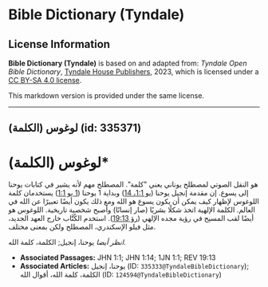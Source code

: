 # Bible Dictionary (Tyndale)

## License Information

**Bible Dictionary (Tyndale)** is based on and adapted from: _Tyndale Open Bible Dictionary_, [Tyndale House Publishers](https://tyndaleopenresources.com/), 2023, which is licensed under a [CC BY-SA 4.0 license](https://creativecommons.org/licenses/by-sa/4.0/legalcode.en).

This markdown version is provided under the same license.



--------------------------------

## لوغوس (الكلمة) (id: 335371)

لوغوس (الكلمة)\*
================

هو النقل الصوتي لمصطلح يوناني يعني "كلمة". المصطلح مهم لأنه يشير في كتابات يوحنا إلى يسوع. إن مقدمة إنجيل يوحنا ([يو 1:1، 14](https://ref.ly/John1:1,John1:14)) وبداية 1 يوحنا ([1 يو 1:1](https://ref.ly/1John1:1)) يستخدمان كلمة اللوغوس لإظهار كيف يمكن أن يكون يسوع هو الله ومع ذلك يكون أيضًا تعبيرًا عن الله في العالم. الكلمة الإلهية اتخذ شكلًا بشريًا (صار إنسانًا) وأصبح شخصية تاريخية. اللوغوس هو أيضًا لقب المسيح في رؤية مجده الإلهي ([رؤ 19:13](https://ref.ly/Rev19:13)). استخدم الكُتَّاب خارج العهد الجديد، مثل فيلو الإسكندري، المصطلح ولكن بمعنى مختلف.

*انظر أيضا* يوحنا، إنجيل; الكلمة، كلمة الله.

* **Associated Passages:** JHN 1:1; JHN 1:14; 1JN 1:1; REV 19:13
* **Associated Articles:** يوحنا، إنجيل (ID: `335333@TyndaleBibleDictionary`); الكلمة، كلمة الله، أقوال الله (ID: `124594@TyndaleBibleDictionary`)

